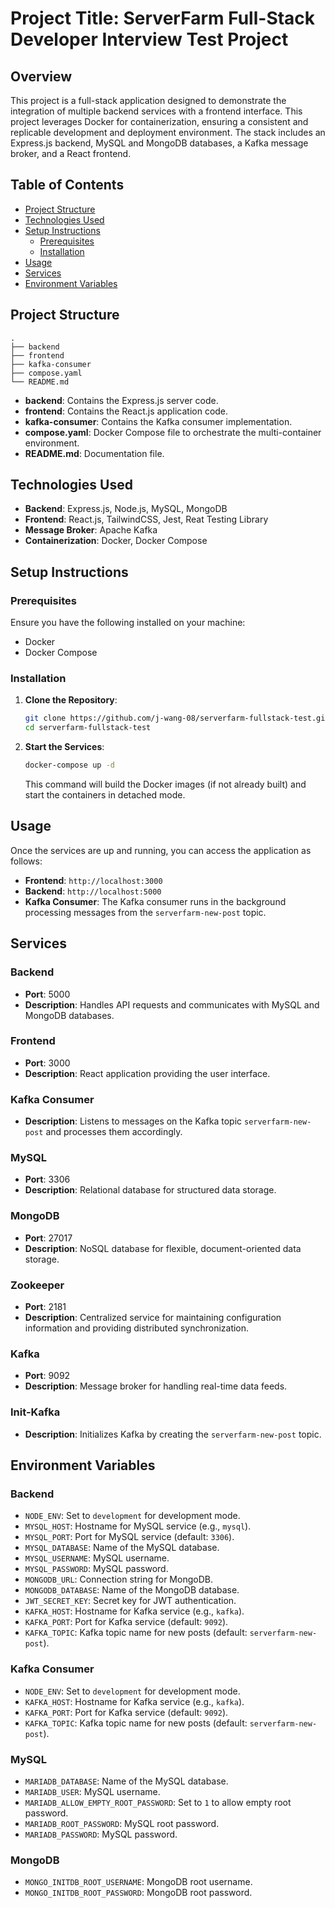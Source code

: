 # Project Title: ServerFarm Full-Stack Developer Interview Test Project

## Overview

This project is a full-stack application designed to demonstrate the integration of multiple backend services with a frontend interface. This project leverages Docker for containerization, ensuring a consistent and replicable development and deployment environment. The stack includes an Express.js backend, MySQL and MongoDB databases, a Kafka message broker, and a React frontend.

## Table of Contents
- [Project Structure](#project-structure)
- [Technologies Used](#technologies-used)
- [Setup Instructions](#setup-instructions)
  - [Prerequisites](#prerequisites)
  - [Installation](#installation)
- [Usage](#usage)
- [Services](#services)
- [Environment Variables](#environment-variables)

## Project Structure

```
.
├── backend
├── frontend
├── kafka-consumer
├── compose.yaml
└── README.md
```


- **backend**: Contains the Express.js server code.
- **frontend**: Contains the React.js application code.
- **kafka-consumer**: Contains the Kafka consumer implementation.
- **compose.yaml**: Docker Compose file to orchestrate the multi-container environment.
- **README.md**: Documentation file.

## Technologies Used

- **Backend**: Express.js, Node.js, MySQL, MongoDB
- **Frontend**: React.js, TailwindCSS, Jest, Reat Testing Library
- **Message Broker**: Apache Kafka
- **Containerization**: Docker, Docker Compose

## Setup Instructions

### Prerequisites

Ensure you have the following installed on your machine:
- Docker
- Docker Compose

### Installation

1. **Clone the Repository**:
    ```bash
    git clone https://github.com/j-wang-08/serverfarm-fullstack-test.git
    cd serverfarm-fullstack-test
    ```

2. **Start the Services**:
    ```bash
    docker-compose up -d
    ```

    This command will build the Docker images (if not already built) and start the containers in detached mode.

## Usage

Once the services are up and running, you can access the application as follows:

- **Frontend**: `http://localhost:3000`
- **Backend**: `http://localhost:5000`
- **Kafka Consumer**: The Kafka consumer runs in the background processing messages from the `serverfarm-new-post` topic.

## Services

### Backend

- **Port**: 5000
- **Description**: Handles API requests and communicates with MySQL and MongoDB databases.

### Frontend

- **Port**: 3000
- **Description**: React application providing the user interface.

### Kafka Consumer

- **Description**: Listens to messages on the Kafka topic `serverfarm-new-post` and processes them accordingly.

### MySQL

- **Port**: 3306
- **Description**: Relational database for structured data storage.

### MongoDB

- **Port**: 27017
- **Description**: NoSQL database for flexible, document-oriented data storage.

### Zookeeper

- **Port**: 2181
- **Description**: Centralized service for maintaining configuration information and providing distributed synchronization.

### Kafka

- **Port**: 9092
- **Description**: Message broker for handling real-time data feeds.

### Init-Kafka

- **Description**: Initializes Kafka by creating the `serverfarm-new-post` topic.

## Environment Variables

### Backend

- `NODE_ENV`: Set to `development` for development mode.
- `MYSQL_HOST`: Hostname for MySQL service (e.g., `mysql`).
- `MYSQL_PORT`: Port for MySQL service (default: `3306`).
- `MYSQL_DATABASE`: Name of the MySQL database.
- `MYSQL_USERNAME`: MySQL username.
- `MYSQL_PASSWORD`: MySQL password.
- `MONGODB_URL`: Connection string for MongoDB.
- `MONGODB_DATABASE`: Name of the MongoDB database.
- `JWT_SECRET_KEY`: Secret key for JWT authentication.
- `KAFKA_HOST`: Hostname for Kafka service (e.g., `kafka`).
- `KAFKA_PORT`: Port for Kafka service (default: `9092`).
- `KAFKA_TOPIC`: Kafka topic name for new posts (default: `serverfarm-new-post`).

### Kafka Consumer

- `NODE_ENV`: Set to `development` for development mode.
- `KAFKA_HOST`: Hostname for Kafka service (e.g., `kafka`).
- `KAFKA_PORT`: Port for Kafka service (default: `9092`).
- `KAFKA_TOPIC`: Kafka topic name for new posts (default: `serverfarm-new-post`).

### MySQL

- `MARIADB_DATABASE`: Name of the MySQL database.
- `MARIADB_USER`: MySQL username.
- `MARIADB_ALLOW_EMPTY_ROOT_PASSWORD`: Set to `1` to allow empty root password.
- `MARIADB_ROOT_PASSWORD`: MySQL root password.
- `MARIADB_PASSWORD`: MySQL password.

### MongoDB

- `MONGO_INITDB_ROOT_USERNAME`: MongoDB root username.
- `MONGO_INITDB_ROOT_PASSWORD`: MongoDB root password.